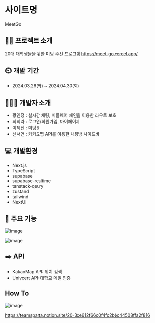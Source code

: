 # 사이트명
MeetGo

## 👩‍💻 프로젝트 소개
20대 대학생들을 위한 미팅 주선 프로그램
https://meet-go.vercel.app/
## ⏲️ 개발 기간
- 2024.03.26(화) ~ 2024.04.30(화)

## 🧑‍🤝‍🧑 개발자 소개
- 황인정 : 실시간 채팅, 미들웨어 체인을 이용한 라우트 보호
- 최희라 : 로그인/회원가입, 마이페이지
- 이혜진 : 미팅룸
- 신서연 : 카카오맵 API를 이용한 채팅방 사이드바

## 💻 개발환경
- Next.js
- TypeScript
- supabase
- supabase-realtime
- tanstack-qeury
- zustand
- tailwind
- NextUI

## 📌 주요 기능
![image](https://github.com/Team-MeetGo/MeetGO/assets/154481757/e19a9e7e-f7d5-4993-9d43-476016144c77)

![image](https://github.com/Team-MeetGo/MeetGO/assets/154481757/0d4bf50d-c183-46fb-9282-ad37a875b4f4)


## ✒️ API
- KakaoMap API: 위치 검색 
- Univcert API: 대학교 메일 인증

## How To 
![image](https://github.com/Team-MeetGo/MeetGO/assets/154481757/d7210705-9b56-45d9-8a9c-2d72b6e9c3ee)

https://teamsparta.notion.site/20-3ce612f66c0f4fc2bbc44508ffa2f816
